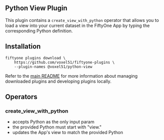 ## Python View Plugin

This plugin contains a `create_view_with_python` operator that allows you to
load a view into your current dataset in the FiftyOne App by typing the
corresponding Python definition.

## Installation

```shell
fiftyone plugins download \
    https://github.com/voxel51/fiftyone-plugins \
    --plugin-names @voxel51/python-view
```

Refer to the [main README](https://github.com/voxel51/fiftyone-plugins) for
more information about managing downloaded plugins and developing plugins
locally.

## Operators

### create_view_with_python

-   accepts Python as the only input param
-   the provided Python must start with "view."
-   updates the App's view to match the provided Python

